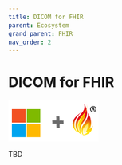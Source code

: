 ```yaml
---
title: DICOM for FHIR
parent: Ecosystem
grand_parent: FHIR
nav_order: 2
---
```


# DICOM for FHIR 

![Microsoft and FHIR](/assets/images/msftfhir.png)

TBD

